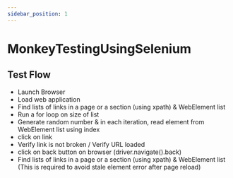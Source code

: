 ```yaml
---
sidebar_position: 1
---
```


# MonkeyTestingUsingSelenium

## Test Flow

- Launch Browser
- Load web application
- Find lists of links in a page or a section (using xpath) & WebElement list
- Run a for loop on size of list
- Generate random number & in each iteration, read element from WebElement list using index
- click on link
- Verify link is not broken / Verify URL loaded
- click on back button on browser (driver.navigate().back)
- Find lists of links in a page or a section (using xpath) & WebElement list (This is required to avoid stale element error after page reload)
